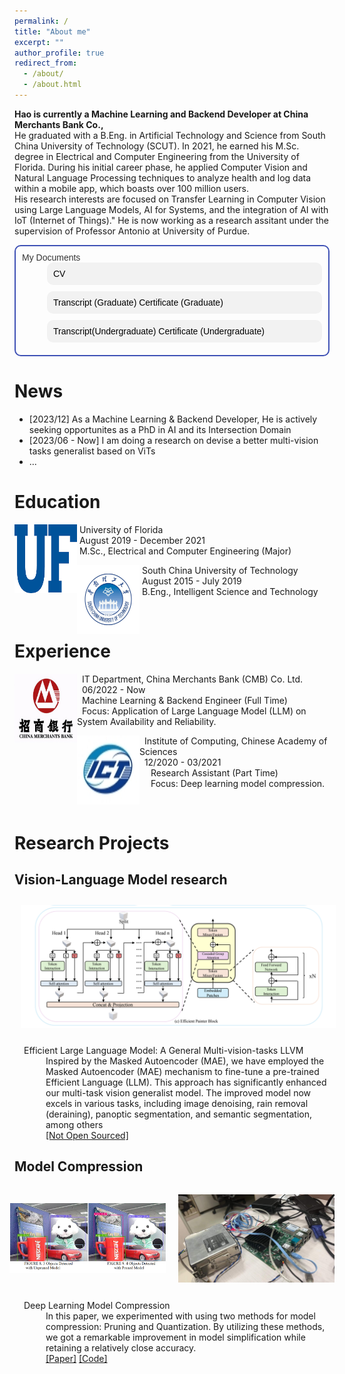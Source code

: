 ```yaml
---
permalink: /
title: "About me"
excerpt: ""
author_profile: true
redirect_from: 
  - /about/
  - /about.html
---
```

**Hao is currently a Machine Learning and Backend Developer at China Merchants Bank Co.,**  
He graduated with a B.Eng. in Artificial Technology and Science from South China University of Technology (SCUT). In 2021, he earned his M.Sc. degree in Electrical and Computer Engineering from the University of Florida.  During his initial career phase, he applied Computer Vision and Natural Language Processing techniques to analyze health and log data within a mobile app, which boasts over 100 million users.  
His research interests are focused on Transfer Learning in Computer Vision using Large Language Models, AI for Systems, and the integration of AI with IoT (Internet of Things)."
He is now working as a research assitant under the supervision of Professor Antonio at University of Purdue.
<dl style="font-family: Arial, sans-serif; font-size: 14px;color: #333; text-align: left; border: 2px solid #3f51b5; padding: 10px; border-radius: 10px;">
  <dt>My Documents</dt>
  <dd class="link" style="background-color: #f2f2f2; border-radius: 10px; margin-bottom: 10px; padding: 10px;">
    <a href="./files/CV_research.pdf" style="color: black; text-decoration: none;">CV</a>
  </dd>
  <dd class="link" style="background-color: #f2f2f2; border-radius: 10px; margin-bottom: 10px; padding: 10px;">
    <a href="./files/transcript_graduate.pdf" style="color: black; text-decoration: none;">Transcript (Graduate)</a>
    <a href="./files/Diploma.pdf" style="color: black; text-decoration: none;">Certificate (Graduate)</a>
  </dd>
  <dd class="link" style="background-color: #f2f2f2; border-radius: 10px; margin-bottom: 10px; padding: 10px;">
    <a href="./files/Transcript_Undergraduate.pdf" style="color: black; text-decoration: none;">Transcript(Undergraduate)</a>
    <a href="./files/undergraduateTranscript.pdf" style="color: black; text-decoration: none;">Certificate (Undergraduate)</a>
  </dd>
  <!-- <dt>Tools</dt>
  <dd class="link" style="background-color: #f2f2f2; border-radius: 10px; margin-bottom: 10px; padding: 10px;">
    <a href="../time_diff.html" style="color: black; text-decoration: none;">Time Difference Between China and US</a>
  </dd>
  <dd class="link" style="background-color: #f2f2f2; border-radius: 10px; margin-bottom: 10px; padding: 10px;">
    <a href="../test.html" style="color: black; text-decoration: none;">My Calendar</a>
  </dd> -->

</dl>

<script>
  const links = document.querySelectorAll(".link");

  links.forEach(link => {
    link.addEventListener("mouseenter", function() {
      this.style.color = "red";
      this.style.fontSize = "20px";
      this.style.transform = "scale(1.01)";
    });
    link.addEventListener("mouseleave", function() {
      this.style.color = "blue";
      this.style.fontSize = "14px";
      this.style.transform = "scale(1)";
    });
  });
</script>

News
======
<ul>
  <li>[2023/12] As a Machine Learning & Backend Developer, He is actively seeking opportunites as a PhD in AI and its Intersection Domain</li>
  <li>[2023/06 - Now] I am doing a research on devise a better multi-vision tasks generalist based on ViTs</li>
  <li>...</li>
</ul>


Education
======

<dl>
<dt>
  <img src="../images/ufl.png" width="100" height="110" alt="ufl" align="left">
</dt>
<dt>&nbsp;University of Florida</dt>
  <dd>&nbsp;August 2019 - December 2021</dd>
  <dd>&nbsp;M.Sc., Electrical and Computer Engineering (Major)</dd>
</dl>

<dl>
<dt>
  <img src="../images/scut.jpeg" width="100" height="110" alt="scut" align="left">
</dt>
<dt>&nbsp;South China University of Technology</dt>
  <dd>&nbsp;August 2015 - July 2019</dd>
  <dd>&nbsp;B.Eng., Intelligent Science and Technology</dd>
</dl>

<br/>


Experience
======
<dl>
  <dt>
    <img src="../images/cmbchina.jpeg" width="100" height="110" alt="cmbchina" align="left">
  </dt>
  <dt style="text-align: left; padding-left: 10px;">&nbsp;  IT Department, China Merchants Bank (CMB) Co. Ltd.</dt>
  <dd style="text-align: left; padding-left: 10px;">&nbsp;  06/2022 - Now</dd>
  <dd style="text-align: left; padding-left: 10px;">&nbsp;  Machine Learning & Backend Engineer (Full Time)</dd>
  <dd style="text-align: left; padding-left: 10px;">&nbsp;  Focus: Application of Large Language Model (LLM) on System Availability and Reliability.</dd>
</dl>


<dl>
<dt>
  <img src="../images/ICT.jpg" width="100" height="110" alt="ICT" align="left">
</dt>
<dt style="text-align: left; padding-left: 10px;">&nbsp;  Institute of Computing, Chinese Academy of Sciences</dt>
<dd style="text-align: left; padding-left: 10px;">&nbsp;  12/2020 - 03/2021</dd>
<dd style="text-align: left; padding-left: 10px;">&nbsp;  Research Assistant (Part Time)</dd>
<dd style="text-align: left; padding-left: 10px;">&nbsp;  Focus: Deep learning model compression.</dd>
</dl>


<br/>

Research Projects
======
<style>
    .zoomable {
      transition: transform 0.2s; /* 动画效果 */
      object-fit: cover; /* 保持图片比例 */
      width: 200px;
      height: 150px;
      margin: 10px;
    }

    .zoomable:hover {
      transform: scale(1.1); /* 放大到原始尺寸的 110% */
    }
</style>
  
Vision-Language Model research
------

  <!-- <div style="text-align: center;">
  <img src="../images/model_arch.png" alt="multiTasker" style="width:250px; height:150px; object-fit:cover; margin:10px;" class="zoomable">
</div> -->
<div style="text-align: center;">
  <img src="../images/model_arch.png" alt="multiTasker" style="width:auto; height:auto; max-width:100%; max-height:300px; object-fit:contain; margin:10px;" class="zoomable">
</div>
<dl>
  <dt style="text-align: left; padding-left: 15px;">Efficient Large Language Model: A General Multi-vision-tasks LLVM</dt>
  <dd style="text-align: left; padding-left: 10px;">Inspired by the Masked Autoencoder (MAE), we have employed the Masked Autoencoder (MAE) mechanism to fine-tune a pre-trained Efficient Language (LLM). This approach has significantly enhanced our multi-task vision generalist model. The improved model now excels in various tasks, including image denoising, rain removal (deraining), panoptic segmentation, and semantic segmentation, among others</dd>
  <dd style="text-align: left; padding-left: 10px;"><a href="#">[Not Open Sourced]</a></dd>
</dl>

Model Compression
------
<!-- <div style="text-align: center;">
  <img src="../images/prunedResult.png" alt="Image 0" style="width:250px; height:150px; object-fit:cover; margin:10px;" class="zoomable">
  <img src="../images/testPrune.jpg" alt="Image 1" style="width: 250px; height: 150px; object-fit: cover; margin: 10px;" class="zoomable">
</div> -->
<div style="display: flex; justify-content: center; align-items: center;">
  <img src="../images/prunedResult.png" alt="Image 0" style="width:250px; height:150px; object-fit:contain; margin:10px;" class="zoomable">
  <img src="../images/testPrune.jpg" alt="Image 1" style="width: 250px; height: 150px; object-fit:contain; margin: 10px;" class="zoomable">
</div>
<dl>
  <dt style="text-align: left; padding-left: 15px;">Deep Learning Model Compression</dt>
  <dd style="text-align: left; padding-left: 10px;">In this paper, we experimented with using two methods for model compression: Pruning and Quantization. By utilizing these methods, we got a remarkable improvement in model simplification while retaining a relatively close accuracy.</dd>
<dd style="text-align: left; padding-left: 10px;"><a href="https://iopscience.iop.org/article/10.1088/1742-6596/2078/1/012047/meta">[Paper]</a>&nbsp;<a href="https://github.com/WenhaoRichard/ModelCompression">[Code]</a></dd>
</dl>


